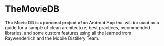 # TheMovieDB
The Movie DB is a personal project of an Android App that will be used as a guide for a sample of clean architecture, best practices, recommended libraries, and some custom features using all the learned from Raywenderlich and the Mobile Distillery Team.
